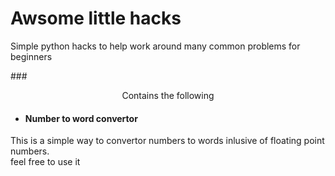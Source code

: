 # Awsome little hacks
Simple python hacks to help work around many common problems for beginners

###<center>Contains the following</center>
- <h4>Number to word convertor</h4>
This is a simple way to convertor numbers to words inlusive of floating point numbers.\
feel free to use it
